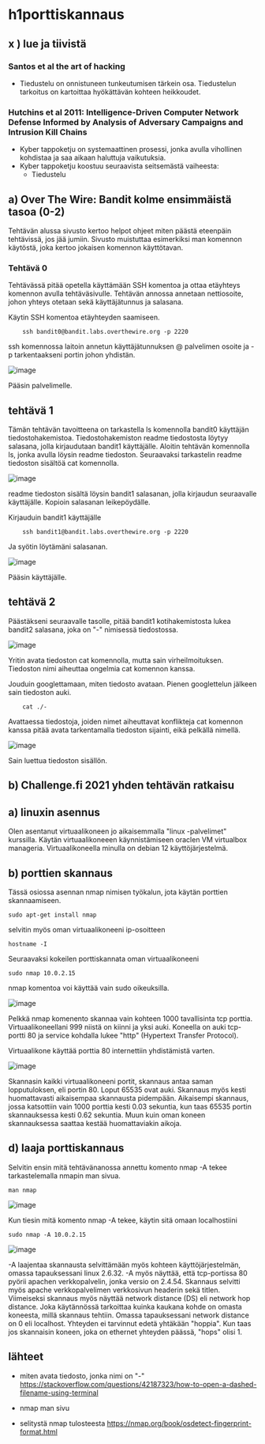 # h1porttiskannaus

## x ) lue ja tiivistä

### Santos et al the art of hacking
 - Tiedustelu on onnistuneen tunkeutumisen tärkein osa. Tiedustelun tarkoitus on kartoittaa hyökättävän kohteen heikkoudet.

### Hutchins et al 2011: Intelligence-Driven Computer Network Defense Informed by Analysis of Adversary Campaigns and Intrusion Kill Chains
 - Kyber tappoketju on systemaattinen prosessi, jonka avulla vihollinen kohdistaa ja saa aikaan haluttuja vaikutuksia.
 - Kyber tappoketju koostuu seuraavista seitsemästä vaiheesta:
   - Tiedustelu



## a) Over The Wire: Bandit kolme ensimmäistä tasoa (0-2)

Tehtävän alussa sivusto kertoo helpot ohjeet miten päästä eteenpäin tehtävissä, jos jää jumiin. Sivusto muistuttaa esimerkiksi man komennon käytöstä, joka kertoo jokaisen komennon käyttötavan. 

### Tehtävä 0

Tehtävässä pitää opetella käyttämään SSH komentoa ja ottaa etäyhteys komennon avulla tehtäväsivulle. Tehtävän annossa annetaan nettiosoite, johon yhteys otetaan sekä käyttäjätunnus ja salasana.

Käytin SSH komentoa etäyhteyden saamiseen.

        ssh bandit0@bandit.labs.overthewire.org -p 2220

ssh komennossa laitoin annetun käyttäjätunnuksen @ palvelimen osoite ja -p tarkentaakseni portin johon yhdistän.

![image](https://github.com/LassiMik/Tunkeutumistestaus_ict4tn027-3012/assets/112076377/f93fbbac-cd6f-46ac-a1ae-e5080f17d2c0)

Pääsin palvelimelle.

## tehtävä 1 

Tämän tehtävän tavoitteena on tarkastella ls komennolla bandit0 käyttäjän tiedostohakemistoa. Tiedostohakemiston readme tiedostosta löytyy salasana, jolla kirjaudutaan bandit1 käyttäjälle.
Aloitin tehtävän komennolla ls, jonka avulla löysin readme tiedoston. Seuraavaksi tarkastelin readme tiedoston sisältöä cat komennolla.

![image](https://github.com/LassiMik/Tunkeutumistestaus_ict4tn027-3012/assets/112076377/fe98081f-8381-437e-aec2-9363914c9cd7)

readme tiedoston sisältä löysin bandit1 salasanan, jolla kirjaudun seuraavalle käyttäjälle. Kopioin salasanan leikepöydälle.

Kirjauduin bandit1 käyttäjälle

        ssh bandit1@bandit.labs.overthewire.org -p 2220

Ja syötin löytämäni salasanan. 

![image](https://github.com/LassiMik/Tunkeutumistestaus_ict4tn027-3012/assets/112076377/6b276eab-0d2e-4b68-bdf4-0a450eeada39)

Pääsin käyttäjälle.

## tehtävä 2

Päästäkseni seuraavalle tasolle, pitää bandit1 kotihakemistosta lukea bandit2 salasana, joka on "-" nimisessä tiedostossa. 

![image](https://github.com/LassiMik/Tunkeutumistestaus_ict4tn027-3012/assets/112076377/2a202016-3b04-451b-8148-437ed32facf5)

Yritin avata tiedoston cat komennolla, mutta sain virheilmoituksen. Tiedoston nimi aiheuttaa ongelmia cat komennon kanssa.

Jouduin googlettamaan, miten tiedosto avataan. Pienen googlettelun jälkeen sain tiedoston auki.

        cat ./-

Avattaessa tiedostoja, joiden nimet aiheuttavat konflikteja cat komennon kanssa pitää avata tarkentamalla tiedoston sijainti, eikä pelkällä nimellä.

![image](https://github.com/LassiMik/Tunkeutumistestaus_ict4tn027-3012/assets/112076377/c96ec6ce-a461-45ba-8ac4-d9a40ce35df9)

Sain luettua tiedoston sisällön.

## b) Challenge.fi 2021 yhden tehtävän ratkaisu

## a) linuxin asennus

Olen asentanut virtuaalikoneen jo aikaisemmalla "linux -palvelimet" kurssilla. Käytän virtuaalikoneeen käynnistämiseen oraclen VM virtualbox manageria. Virtuaalikoneella minulla on debian 12 käyttöjärjestelmä.

## b) porttien skannaus

Tässä osiossa asennan nmap nimisen työkalun, jota käytän porttien skannaamiseen. 

    sudo apt-get install nmap

selvitin myös oman virtuaalikoneeni ip-osoitteen 

    hostname -I

Seuraavaksi kokeilen porttiskannata oman virtuaalikoneeni

    sudo nmap 10.0.2.15

nmap komentoa voi käyttää vain sudo oikeuksilla. 

![image](https://github.com/LassiMik/Tunkeutumistestaus_ict4tn027-3012/assets/112076377/81b282b7-5f68-478a-affa-543a2fd17db2)

Pelkkä nmap komenento skannaa vain kohteen 1000 tavallisinta tcp porttia. Virtuaalikoneellani 999 niistä on kiinni ja yksi auki.
Koneella on auki tcp-portti 80 ja service kohdalla lukee "http" (Hypertext Transfer Protocol).

Virtuaalikone käyttää porttia 80 internettiin yhdistämistä varten.

![image](https://github.com/LassiMik/Tunkeutumistestaus_ict4tn027-3012/assets/112076377/c6a2c92e-dac1-4673-805d-e6bed7140e89)

Skannasin kaikki virtuaalikoneeni portit, skannaus antaa saman lopputuloksen, eli portin 80. Loput 65535 ovat auki. 
Skannaus myös kesti huomattavasti aikaisempaa skannausta pidempään. Aikaisempi skannaus, jossa katsottiin vain 1000 porttia kesti 0.03 sekuntia,
kun taas 65535 portin skannauksessa kesti 0.62 sekuntia.
Muun kuin oman koneen skannauksessa saattaa kestää huomattaviakin aikoja.

## d) laaja porttiskannaus 

Selvitin ensin mitä tehtävänanossa annettu komento nmap -A tekee tarkastelemalla nmapin man sivua.

    man nmap

![image](https://github.com/LassiMik/Tunkeutumistestaus_ict4tn027-3012/assets/112076377/23e7ec59-743a-4c3f-b5a0-6ce55646a2e8)

Kun tiesin mitä komento nmap -A tekee, käytin sitä omaan localhostiini

    sudo nmap -A 10.0.2.15

![image](https://github.com/LassiMik/Tunkeutumistestaus_ict4tn027-3012/assets/112076377/7502739a-8753-444e-8c4c-e549f2cb7f68)

-A laajentaa skannausta selvittämään myös kohteen käyttöjärjestelmän, omassa tapauksessani linux 2.6.32. -A myös näyttää, että tcp-portissa 80 pyörii apachen verkkopalvelin, jonka versio on 2.4.54. Skannaus selvitti myös apache verkkopalvelimen verkkosivun headerin sekä titlen. Viimeiseksi skannaus myös näyttää network distance (DS) eli network hop distance. Joka käytännössä tarkoittaa kuinka kaukana kohde on omasta koneesta, millä skannaus tehtiin. Omassa tapauksessani network distance on 0 eli localhost. Yhteyden ei tarvinnut edetä yhtäkään "hoppia". Kun taas jos skannaisin koneen, joka on ethernet yhteyden päässä, "hops" olisi 1. 


## lähteet

 - miten avata tiedosto, jonka nimi on "-" https://stackoverflow.com/questions/42187323/how-to-open-a-dashed-filename-using-terminal

 - nmap man sivu

 - selitystä nmap tulosteesta https://nmap.org/book/osdetect-fingerprint-format.html





